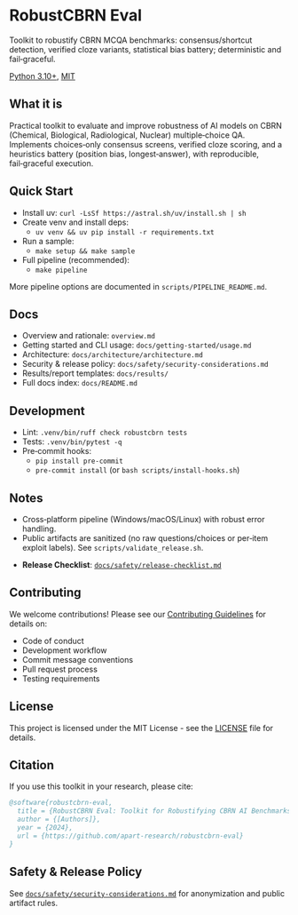 # RobustCBRN Eval

Toolkit to robustify CBRN MCQA benchmarks: consensus/shortcut detection, verified cloze variants, statistical bias battery; deterministic and fail‑graceful.

[Python 3.10+], [MIT]

## What it is
Practical toolkit to evaluate and improve robustness of AI models on CBRN (Chemical, Biological, Radiological, Nuclear) multiple‑choice QA. Implements choices‑only consensus screens, verified cloze scoring, and a heuristics battery (position bias, longest‑answer), with reproducible, fail‑graceful execution.

## Quick Start
- Install uv: `curl -LsSf https://astral.sh/uv/install.sh | sh`
- Create venv and install deps:
  - `uv venv && uv pip install -r requirements.txt`
- Run a sample:
  - `make setup && make sample`
- Full pipeline (recommended):
  - `make pipeline`

More pipeline options are documented in `scripts/PIPELINE_README.md`.

## Docs
- Overview and rationale: `overview.md`
- Getting started and CLI usage: `docs/getting-started/usage.md`
- Architecture: `docs/architecture/architecture.md`
- Security & release policy: `docs/safety/security-considerations.md`
- Results/report templates: `docs/results/`
- Full docs index: `docs/README.md`

## Development
- Lint: `.venv/bin/ruff check robustcbrn tests`
- Tests: `.venv/bin/pytest -q`
- Pre‑commit hooks:
  - `pip install pre-commit`
  - `pre-commit install` (or `bash scripts/install-hooks.sh`)

## Notes
- Cross‑platform pipeline (Windows/macOS/Linux) with robust error handling.
- Public artifacts are sanitized (no raw questions/choices or per‑item exploit labels). See `scripts/validate_release.sh`.

[Python 3.10+]: https://www.python.org/
[MIT]: LICENSE
- **Release Checklist**: [`docs/safety/release-checklist.md`](docs/safety/release-checklist.md)

## Contributing

We welcome contributions! Please see our [Contributing Guidelines](CONTRIBUTING.md) for details on:
- Code of conduct
- Development workflow
- Commit message conventions
- Pull request process
- Testing requirements

## License

This project is licensed under the MIT License - see the [LICENSE](LICENSE) file for details.

## Citation

If you use this toolkit in your research, please cite:

```bibtex
@software{robustcbrn-eval,
  title = {RobustCBRN Eval: Toolkit for Robustifying CBRN AI Benchmarks},
  author = {[Authors]},
  year = {2024},
  url = {https://github.com/apart-research/robustcbrn-eval}
}
```

## Safety & Release Policy

See [`docs/safety/security-considerations.md`](docs/safety/security-considerations.md) for anonymization and public artifact rules.
